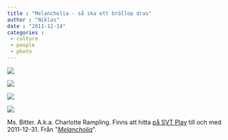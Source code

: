 ```yaml
---
title : "Melancholia - så ska ett bröllop dras"
author : "Niklas"
date : "2011-12-14"
categories : 
 - culture
 - people
 - photo
---
```


![](http://farm8.staticflickr.com/7150/6507639795_0b9afef9d9.jpg)

![](http://farm8.staticflickr.com/7009/6507640291_a8b1e7cf13.jpg)

![](http://farm8.staticflickr.com/7016/6507640633_67b35ca833.jpg)

![](http://farm8.staticflickr.com/7035/6507640957_848ef1dd08.jpg)

Ms. Bitter. A.k.a. Charlotte Rampling. Finns att hitta [på SVT Play](http://svtplay.se/v/2622634/kobra/del_10_av_13?cb,a1364145,1,f,-1/pb,a1364142,1,f,-1/pl,v,,2642673/sb,p102859,1,f,-1) till och med 2011-12-31. Från "_[Melancholia](http://www.imdb.com/title/tt1527186/)_".
